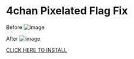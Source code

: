 4chan Pixelated Flag Fix
====================

Before
![image](https://github.com/user-attachments/assets/d77d9069-e07f-451b-a0c2-f46b56537ee0)

After
![image](https://github.com/user-attachments/assets/f4a9918e-4ee9-44a2-b436-35b141f4eaac)

[CLICK HERE TO INSTALL](https://raw.githubusercontent.com/CHooverShrimp/TamperMonkey_Userscripts/main/4chan%20fix%20flag/4chanFixFlag.user.js)
